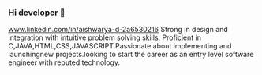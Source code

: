 ### Hi developer 👋
www.linkedin.com/in/aishwarya-d-2a6530216
Strong in design and integration with intuitive problem solving skills. Proficient in C,JAVA,HTML,CSS,JAVASCRIPT.Passionate about implementing and launchingnew projects.looking to start the career as an entry level software engineer with reputed technology.
<!--
**Aishu495/Aishu495** is a ✨ _special_ ✨ repository because its `README.md` (this file) appears on your GitHub profile.


- 🔭 I’m currently working on ...
- 🌱 I’m currently learning ...
- 👯 I’m looking to collaborate on ...
- 🤔 I’m looking for help with ...
- 💬 Ask me about ...
- 📫 How to reach me: ...
- 😄 Pronouns: ...
- ⚡ Fun fact: ...
-->

